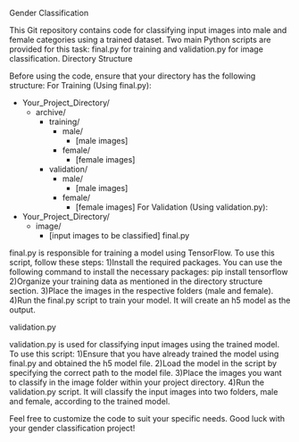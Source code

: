Gender Classification

This Git repository contains code for classifying input images into male and female categories using a trained dataset. Two main Python scripts are provided for this task: final.py for training and validation.py for image classification.
Directory Structure

Before using the code, ensure that your directory has the following structure:
For Training (Using final.py):
- Your_Project_Directory/
  - archive/
    - training/
      - male/
        - [male images]
      - female/
        - [female images]
    - validation/
      - male/
        - [male images]
      - female/
        - [female images]
For Validation (Using validation.py):
- Your_Project_Directory/
  - image/
    - [input images to be classified]
final.py

final.py is responsible for training a model using TensorFlow. To use this script, follow these steps:
1)Install the required packages. You can use the following command to install the necessary packages:
    pip install tensorflow
2)Organize your training data as mentioned in the directory structure section.
3)Place the images in the respective folders (male and female).
4)Run the final.py script to train your model. It will create an h5 model as the output.

validation.py

validation.py is used for classifying input images using the trained model. To use this script:
1)Ensure that you have already trained the model using final.py and obtained the h5 model file.
2)Load the model in the script by specifying the correct path to the model file.
3)Place the images you want to classify in the image folder within your project directory.
4)Run the validation.py script. It will classify the input images into two folders, male and female, according to the trained model.

Feel free to customize the code to suit your specific needs. Good luck with your gender classification project!
